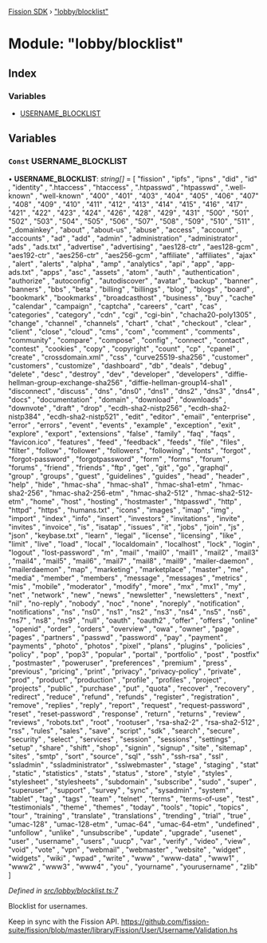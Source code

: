 [Fission SDK](../README.md) › ["lobby/blocklist"](_lobby_blocklist_.md)

# Module: "lobby/blocklist"

## Index

### Variables

* [USERNAME_BLOCKLIST](_lobby_blocklist_.md#const-username_blocklist)

## Variables

### `Const` USERNAME_BLOCKLIST

• **USERNAME_BLOCKLIST**: *string[]* = [ "fission"
  , "ipfs"
  , "ipns"
  , "did"
  , "id"
  , "identity"
  , ".htaccess"
  , "htaccess"
  , ".htpasswd"
  , "htpasswd"
  , ".well-known"
  , "well-known"
  , "400"
  , "401"
  , "403"
  , "404"
  , "405"
  , "406"
  , "407"
  , "408"
  , "409"
  , "410"
  , "411"
  , "412"
  , "413"
  , "414"
  , "415"
  , "416"
  , "417"
  , "421"
  , "422"
  , "423"
  , "424"
  , "426"
  , "428"
  , "429"
  , "431"
  , "500"
  , "501"
  , "502"
  , "503"
  , "504"
  , "505"
  , "506"
  , "507"
  , "508"
  , "509"
  , "510"
  , "511"
  , "_domainkey"
  , "about"
  , "about-us"
  , "abuse"
  , "access"
  , "account"
  , "accounts"
  , "ad"
  , "add"
  , "admin"
  , "administration"
  , "administrator"
  , "ads"
  , "ads.txt"
  , "advertise"
  , "advertising"
  , "aes128-ctr"
  , "aes128-gcm"
  , "aes192-ctr"
  , "aes256-ctr"
  , "aes256-gcm"
  , "affiliate"
  , "affiliates"
  , "ajax"
  , "alert"
  , "alerts"
  , "alpha"
  , "amp"
  , "analytics"
  , "api"
  , "app"
  , "app-ads.txt"
  , "apps"
  , "asc"
  , "assets"
  , "atom"
  , "auth"
  , "authentication"
  , "authorize"
  , "autoconfig"
  , "autodiscover"
  , "avatar"
  , "backup"
  , "banner"
  , "banners"
  , "bbs"
  , "beta"
  , "billing"
  , "billings"
  , "blog"
  , "blogs"
  , "board"
  , "bookmark"
  , "bookmarks"
  , "broadcasthost"
  , "business"
  , "buy"
  , "cache"
  , "calendar"
  , "campaign"
  , "captcha"
  , "careers"
  , "cart"
  , "cas"
  , "categories"
  , "category"
  , "cdn"
  , "cgi"
  , "cgi-bin"
  , "chacha20-poly1305"
  , "change"
  , "channel"
  , "channels"
  , "chart"
  , "chat"
  , "checkout"
  , "clear"
  , "client"
  , "close"
  , "cloud"
  , "cms"
  , "com"
  , "comment"
  , "comments"
  , "community"
  , "compare"
  , "compose"
  , "config"
  , "connect"
  , "contact"
  , "contest"
  , "cookies"
  , "copy"
  , "copyright"
  , "count"
  , "cp"
  , "cpanel"
  , "create"
  , "crossdomain.xml"
  , "css"
  , "curve25519-sha256"
  , "customer"
  , "customers"
  , "customize"
  , "dashboard"
  , "db"
  , "deals"
  , "debug"
  , "delete"
  , "desc"
  , "destroy"
  , "dev"
  , "developer"
  , "developers"
  , "diffie-hellman-group-exchange-sha256"
  , "diffie-hellman-group14-sha1"
  , "disconnect"
  , "discuss"
  , "dns"
  , "dns0"
  , "dns1"
  , "dns2"
  , "dns3"
  , "dns4"
  , "docs"
  , "documentation"
  , "domain"
  , "download"
  , "downloads"
  , "downvote"
  , "draft"
  , "drop"
  , "ecdh-sha2-nistp256"
  , "ecdh-sha2-nistp384"
  , "ecdh-sha2-nistp521"
  , "edit"
  , "editor"
  , "email"
  , "enterprise"
  , "error"
  , "errors"
  , "event"
  , "events"
  , "example"
  , "exception"
  , "exit"
  , "explore"
  , "export"
  , "extensions"
  , "false"
  , "family"
  , "faq"
  , "faqs"
  , "favicon.ico"
  , "features"
  , "feed"
  , "feedback"
  , "feeds"
  , "file"
  , "files"
  , "filter"
  , "follow"
  , "follower"
  , "followers"
  , "following"
  , "fonts"
  , "forgot"
  , "forgot-password"
  , "forgotpassword"
  , "form"
  , "forms"
  , "forum"
  , "forums"
  , "friend"
  , "friends"
  , "ftp"
  , "get"
  , "git"
  , "go"
  , "graphql"
  , "group"
  , "groups"
  , "guest"
  , "guidelines"
  , "guides"
  , "head"
  , "header"
  , "help"
  , "hide"
  , "hmac-sha"
  , "hmac-sha1"
  , "hmac-sha1-etm"
  , "hmac-sha2-256"
  , "hmac-sha2-256-etm"
  , "hmac-sha2-512"
  , "hmac-sha2-512-etm"
  , "home"
  , "host"
  , "hosting"
  , "hostmaster"
  , "htpasswd"
  , "http"
  , "httpd"
  , "https"
  , "humans.txt"
  , "icons"
  , "images"
  , "imap"
  , "img"
  , "import"
  , "index"
  , "info"
  , "insert"
  , "investors"
  , "invitations"
  , "invite"
  , "invites"
  , "invoice"
  , "is"
  , "isatap"
  , "issues"
  , "it"
  , "jobs"
  , "join"
  , "js"
  , "json"
  , "keybase.txt"
  , "learn"
  , "legal"
  , "license"
  , "licensing"
  , "like"
  , "limit"
  , "live"
  , "load"
  , "local"
  , "localdomain"
  , "localhost"
  , "lock"
  , "login"
  , "logout"
  , "lost-password"
  , "m"
  , "mail"
  , "mail0"
  , "mail1"
  , "mail2"
  , "mail3"
  , "mail4"
  , "mail5"
  , "mail6"
  , "mail7"
  , "mail8"
  , "mail9"
  , "mailer-daemon"
  , "mailerdaemon"
  , "map"
  , "marketing"
  , "marketplace"
  , "master"
  , "me"
  , "media"
  , "member"
  , "members"
  , "message"
  , "messages"
  , "metrics"
  , "mis"
  , "mobile"
  , "moderator"
  , "modify"
  , "more"
  , "mx"
  , "mx1"
  , "my"
  , "net"
  , "network"
  , "new"
  , "news"
  , "newsletter"
  , "newsletters"
  , "next"
  , "nil"
  , "no-reply"
  , "nobody"
  , "noc"
  , "none"
  , "noreply"
  , "notification"
  , "notifications"
  , "ns"
  , "ns0"
  , "ns1"
  , "ns2"
  , "ns3"
  , "ns4"
  , "ns5"
  , "ns6"
  , "ns7"
  , "ns8"
  , "ns9"
  , "null"
  , "oauth"
  , "oauth2"
  , "offer"
  , "offers"
  , "online"
  , "openid"
  , "order"
  , "orders"
  , "overview"
  , "owa"
  , "owner"
  , "page"
  , "pages"
  , "partners"
  , "passwd"
  , "password"
  , "pay"
  , "payment"
  , "payments"
  , "photo"
  , "photos"
  , "pixel"
  , "plans"
  , "plugins"
  , "policies"
  , "policy"
  , "pop"
  , "pop3"
  , "popular"
  , "portal"
  , "portfolio"
  , "post"
  , "postfix"
  , "postmaster"
  , "poweruser"
  , "preferences"
  , "premium"
  , "press"
  , "previous"
  , "pricing"
  , "print"
  , "privacy"
  , "privacy-policy"
  , "private"
  , "prod"
  , "product"
  , "production"
  , "profile"
  , "profiles"
  , "project"
  , "projects"
  , "public"
  , "purchase"
  , "put"
  , "quota"
  , "recover"
  , "recovery"
  , "redirect"
  , "reduce"
  , "refund"
  , "refunds"
  , "register"
  , "registration"
  , "remove"
  , "replies"
  , "reply"
  , "report"
  , "request"
  , "request-password"
  , "reset"
  , "reset-password"
  , "response"
  , "return"
  , "returns"
  , "review"
  , "reviews"
  , "robots.txt"
  , "root"
  , "rootuser"
  , "rsa-sha2-2"
  , "rsa-sha2-512"
  , "rss"
  , "rules"
  , "sales"
  , "save"
  , "script"
  , "sdk"
  , "search"
  , "secure"
  , "security"
  , "select"
  , "services"
  , "session"
  , "sessions"
  , "settings"
  , "setup"
  , "share"
  , "shift"
  , "shop"
  , "signin"
  , "signup"
  , "site"
  , "sitemap"
  , "sites"
  , "smtp"
  , "sort"
  , "source"
  , "sql"
  , "ssh"
  , "ssh-rsa"
  , "ssl"
  , "ssladmin"
  , "ssladministrator"
  , "sslwebmaster"
  , "stage"
  , "staging"
  , "stat"
  , "static"
  , "statistics"
  , "stats"
  , "status"
  , "store"
  , "style"
  , "styles"
  , "stylesheet"
  , "stylesheets"
  , "subdomain"
  , "subscribe"
  , "sudo"
  , "super"
  , "superuser"
  , "support"
  , "survey"
  , "sync"
  , "sysadmin"
  , "system"
  , "tablet"
  , "tag"
  , "tags"
  , "team"
  , "telnet"
  , "terms"
  , "terms-of-use"
  , "test"
  , "testimonials"
  , "theme"
  , "themes"
  , "today"
  , "tools"
  , "topic"
  , "topics"
  , "tour"
  , "training"
  , "translate"
  , "translations"
  , "trending"
  , "trial"
  , "true"
  , "umac-128"
  , "umac-128-etm"
  , "umac-64"
  , "umac-64-etm"
  , "undefined"
  , "unfollow"
  , "unlike"
  , "unsubscribe"
  , "update"
  , "upgrade"
  , "usenet"
  , "user"
  , "username"
  , "users"
  , "uucp"
  , "var"
  , "verify"
  , "video"
  , "view"
  , "void"
  , "vote"
  , "vpn"
  , "webmail"
  , "webmaster"
  , "website"
  , "widget"
  , "widgets"
  , "wiki"
  , "wpad"
  , "write"
  , "www"
  , "www-data"
  , "www1"
  , "www2"
  , "www3"
  , "www4"
  , "you"
  , "yourname"
  , "yourusername"
  , "zlib"
  ]

*Defined in [src/lobby/blocklist.ts:7](https://github.com/fission-suite/webnative/blob/3b06253/src/lobby/blocklist.ts#L7)*

Blocklist for usernames.

Keep in sync with the Fission API.
https://github.com/fission-suite/fission/blob/master/library/Fission/User/Username/Validation.hs
